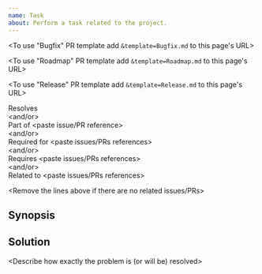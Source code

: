 ```yaml
---
name: Task
about: Perform a task related to the project.
---
```


<To use "Bugfix" PR template add `&template=Bugfix.md` to this page's URL>

<To use "Roadmap" PR template add `&template=Roadmap.md` to this page's URL>

<To use "Release" PR template add `&template=Release.md` to this page's URL>

<Remove everything above before submitting this PR>


Resolves <paste issue reference>  
<and/or>  
Part of <paste issue/PR reference>  
<and/or>  
Required for <paste issues/PRs references>  
<and/or>  
Requires <paste issues/PRs references>  
<and/or>  
Related to <paste issues/PRs references>  

<Remove the lines above if there are no related issues/PRs>




## Synopsis

<Give a brief overview of the problem>




## Solution

<Describe how exactly the problem is (or will be) resolved>

